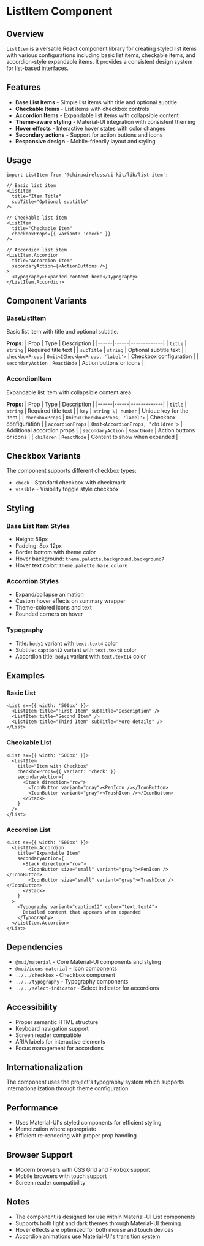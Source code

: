 # ListItem Component

## Overview

`ListItem` is a versatile React component library for creating styled list items with various configurations including basic list items, checkable items, and accordion-style expandable items. It provides a consistent design system for list-based interfaces.

## Features

- **Base List Items** - Simple list items with title and optional subtitle
- **Checkable Items** - List items with checkbox controls
- **Accordion Items** - Expandable list items with collapsible content
- **Theme-aware styling** - Material-UI integration with consistent theming
- **Hover effects** - Interactive hover states with color changes
- **Secondary actions** - Support for action buttons and icons
- **Responsive design** - Mobile-friendly layout and styling

## Usage

```tsx
import ListItem from '@chirpwireless/ui-kit/lib/list-item';

// Basic list item
<ListItem
  title="Item Title"
  subTitle="Optional subtitle"
/>

// Checkable list item  
<ListItem
  title="Checkable Item"
  checkboxProps={{ variant: 'check' }}
/>

// Accordion list item
<ListItem.Accordion
  title="Accordion Item"
  secondaryAction={<ActionButtons />}
>
  <Typography>Expanded content here</Typography>
</ListItem.Accordion>
```

## Component Variants

### BaseListItem

Basic list item with title and optional subtitle.

**Props:**
| Prop | Type | Description |
|------|------|-------------|
| `title` | `string` | Required title text |
| `subTitle` | `string` | Optional subtitle text |
| `checkboxProps` | `Omit<ICheckboxProps, 'label'>` | Checkbox configuration |
| `secondaryAction` | `ReactNode` | Action buttons or icons |

### AccordionItem

Expandable list item with collapsible content area.

**Props:**
| Prop | Type | Description |
|------|------|-------------|
| `title` | `string` | Required title text |
| `key` | `string \| number` | Unique key for the item |
| `checkboxProps` | `Omit<ICheckboxProps, 'label'>` | Checkbox configuration |
| `accordionProps` | `Omit<AccordionProps, 'children'>` | Additional accordion props |
| `secondaryAction` | `ReactNode` | Action buttons or icons |
| `children` | `ReactNode` | Content to show when expanded |

## Checkbox Variants

The component supports different checkbox types:

- `check` - Standard checkbox with checkmark
- `visible` - Visibility toggle style checkbox

## Styling

### Base List Item Styles
- Height: 56px
- Padding: 8px 12px  
- Border bottom with theme color
- Hover background: `theme.palette.background.background7`
- Hover text color: `theme.palette.base.color6`

### Accordion Styles
- Expand/collapse animation
- Custom hover effects on summary wrapper
- Theme-colored icons and text
- Rounded corners on hover

### Typography
- Title: `body1` variant with `text.text4` color
- Subtitle: `caption12` variant with `text.text8` color
- Accordion title: `body1` variant with `text.text14` color

## Examples

### Basic List
```tsx
<List sx={{ width: '500px' }}>
  <ListItem title="First Item" subTitle="Description" />
  <ListItem title="Second Item" />
  <ListItem title="Third Item" subTitle="More details" />
</List>
```

### Checkable List
```tsx
<List sx={{ width: '500px' }}>
  <ListItem 
    title="Item with Checkbox" 
    checkboxProps={{ variant: 'check' }}
    secondaryAction={
      <Stack direction="row">
        <IconButton variant="gray"><PenIcon /></IconButton>
        <IconButton variant="gray"><TrashIcon /></IconButton>
      </Stack>
    }
  />
</List>
```

### Accordion List
```tsx
<List sx={{ width: '500px' }}>
  <ListItem.Accordion
    title="Expandable Item"
    secondaryAction={
      <Stack direction="row">
        <IconButton size="small" variant="gray"><PenIcon /></IconButton>
        <IconButton size="small" variant="gray"><TrashIcon /></IconButton>
      </Stack>
    }
  >
    <Typography variant="caption12" color="text.text4">
      Detailed content that appears when expanded
    </Typography>
  </ListItem.Accordion>
</List>
```

## Dependencies

- `@mui/material` - Core Material-UI components and styling
- `@mui/icons-material` - Icon components
- `../../checkbox` - Checkbox component
- `../../typography` - Typography components  
- `../../select-indicator` - Select indicator for accordions

## Accessibility

- Proper semantic HTML structure
- Keyboard navigation support
- Screen reader compatible
- ARIA labels for interactive elements
- Focus management for accordions

## Internationalization

The component uses the project's typography system which supports internationalization through theme configuration.

## Performance

- Uses Material-UI's styled components for efficient styling
- Memoization where appropriate
- Efficient re-rendering with proper prop handling

## Browser Support

- Modern browsers with CSS Grid and Flexbox support
- Mobile browsers with touch support
- Screen reader compatibility

## Notes

- The component is designed for use within Material-UI List components
- Supports both light and dark themes through Material-UI theming
- Hover effects are optimized for both mouse and touch devices
- Accordion animations use Material-UI's transition system
